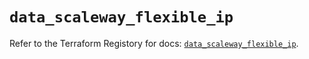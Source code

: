 # `data_scaleway_flexible_ip`

Refer to the Terraform Registory for docs: [`data_scaleway_flexible_ip`](https://registry.terraform.io/providers/scaleway/scaleway/2.31.0/docs/data-sources/flexible_ip).
